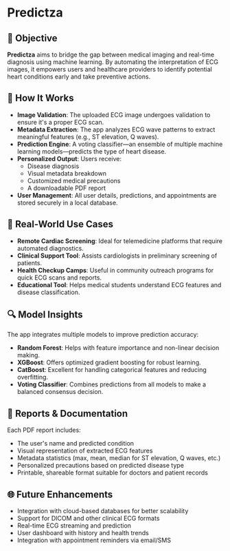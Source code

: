 # Predictza

## 🎯 Objective
**Predictza** aims to bridge the gap between medical imaging and real-time diagnosis using machine learning. By automating the interpretation of ECG images, it empowers users and healthcare providers to identify potential heart conditions early and take preventive actions.

## 🧬 How It Works
- **Image Validation**: The uploaded ECG image undergoes validation to ensure it's a proper ECG scan.
- **Metadata Extraction**: The app analyzes ECG wave patterns to extract meaningful features (e.g., ST elevation, Q waves).
- **Prediction Engine**: A voting classifier—an ensemble of multiple machine learning models—predicts the type of heart disease.
- **Personalized Output**: Users receive:
  - Disease diagnosis  
  - Visual metadata breakdown  
  - Customized medical precautions  
  - A downloadable PDF report
- **User Management**: All user details, predictions, and appointments are stored securely in a local database.

## 🏥 Real-World Use Cases
- **Remote Cardiac Screening**: Ideal for telemedicine platforms that require automated diagnostics.
- **Clinical Support Tool**: Assists cardiologists in preliminary screening of patients.
- **Health Checkup Camps**: Useful in community outreach programs for quick ECG scans and reports.
- **Educational Tool**: Helps medical students understand ECG features and disease classification.

## 🔍 Model Insights
The app integrates multiple models to improve prediction accuracy:
- **Random Forest**: Helps with feature importance and non-linear decision making.
- **XGBoost**: Offers optimized gradient boosting for robust learning.
- **CatBoost**: Excellent for handling categorical features and reducing overfitting.
- **Voting Classifier**: Combines predictions from all models to make a balanced consensus decision.

## 🧾 Reports & Documentation
Each PDF report includes:
- The user's name and predicted condition  
- Visual representation of extracted ECG features  
- Metadata statistics (max, mean, median for ST elevation, Q waves, etc.)  
- Personalized precautions based on predicted disease type  
- Printable, shareable format suitable for doctors and patient records

## 🌐 Future Enhancements
- Integration with cloud-based databases for better scalability  
- Support for DICOM and other clinical ECG formats  
- Real-time ECG streaming and prediction  
- User dashboard with history and health trends  
- Integration with appointment reminders via email/SMS


